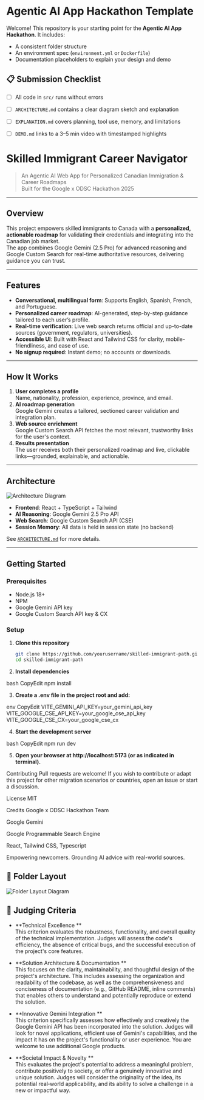 # Agentic AI App Hackathon Template

Welcome! This repository is your starting point for the **Agentic AI App Hackathon**. It includes:

- A consistent folder structure  
- An environment spec (`environment.yml` or `Dockerfile`)  
- Documentation placeholders to explain your design and demo

## 📋 Submission Checklist

- [ ] All code in `src/` runs without errors  
- [ ] `ARCHITECTURE.md` contains a clear diagram sketch and explanation  
- [ ] `EXPLANATION.md` covers planning, tool use, memory, and limitations  
- [ ] `DEMO.md` links to a 3–5 min video with timestamped highlights  


# Skilled Immigrant Career Navigator

> An Agentic AI Web App for Personalized Canadian Immigration & Career Roadmaps  
> Built for the Google x ODSC Hackathon 2025

---

## Overview

This project empowers skilled immigrants to Canada with a **personalized, actionable roadmap** for validating their credentials and integrating into the Canadian job market.  
The app combines Google Gemini (2.5 Pro) for advanced reasoning and Google Custom Search for real-time authoritative resources, delivering guidance you can trust.

---

## Features

- **Conversational, multilingual form**: Supports English, Spanish, French, and Portuguese.
- **Personalized career roadmap**: AI-generated, step-by-step guidance tailored to each user’s profile.
- **Real-time verification**: Live web search returns official and up-to-date sources (government, regulators, universities).
- **Accessible UI**: Built with React and Tailwind CSS for clarity, mobile-friendliness, and ease of use.
- **No signup required**: Instant demo; no accounts or downloads.

---

## How It Works

1. **User completes a profile**  
   Name, nationality, profession, experience, province, and email.
2. **AI roadmap generation**  
   Google Gemini creates a tailored, sectioned career validation and integration plan.
3. **Web source enrichment**  
   Google Custom Search API fetches the most relevant, trustworthy links for the user's context.
4. **Results presentation**  
   The user receives both their personalized roadmap and live, clickable links—grounded, explainable, and actionable.

---

## Architecture

![Architecture Diagram](./A_flowchart_diagram_in_the_image_illustrates_an_ag.png)

- **Frontend**: React + TypeScript + Tailwind
- **AI Reasoning**: Google Gemini 2.5 Pro API
- **Web Search**: Google Custom Search API (CSE)
- **Session Memory**: All data is held in session state (no backend)

See [`ARCHITECTURE.md`](./ARCHITECTURE.md) for more details.

---

## Getting Started

### **Prerequisites**

- Node.js 18+
- NPM
- Google Gemini API key
- Google Custom Search API key & CX

### **Setup**

1. **Clone this repository**

   ```bash
   git clone https://github.com/yourusername/skilled-immigrant-path.git
   cd skilled-immigrant-path

2. **Install dependencies**

 bash
CopyEdit
npm install

3. **Create a .env file in the project root and add:**

 env
CopyEdit
VITE_GEMINI_API_KEY=your_gemini_api_key
VITE_GOOGLE_CSE_API_KEY=your_google_cse_api_key
VITE_GOOGLE_CSE_CX=your_google_cse_cx

4. **Start the development server**

 bash
CopyEdit
npm run dev

5. **Open your browser at http://localhost:5173 (or as indicated in terminal).**


Contributing
Pull requests are welcome!
 If you wish to contribute or adapt this project for other migration scenarios or countries, open an issue or start a discussion.

License
MIT

Credits
Google x ODSC Hackathon Team


Google Gemini


Google Programmable Search Engine


React, Tailwind CSS, Typescript



Empowering newcomers. Grounding AI advice with real-world sources.



## 📂 Folder Layout

![Folder Layout Diagram](images/folder-githb.png)



## 🏅 Judging Criteria

- **Technical Excellence **  
  This criterion evaluates the robustness, functionality, and overall quality of the technical implementation. Judges will assess the code's efficiency, the absence of critical bugs, and the successful execution of the project's core features.

- **Solution Architecture & Documentation **  
  This focuses on the clarity, maintainability, and thoughtful design of the project's architecture. This includes assessing the organization and readability of the codebase, as well as the comprehensiveness and conciseness of documentation (e.g., GitHub README, inline comments) that enables others to understand and potentially reproduce or extend the solution.

- **Innovative Gemini Integration **  
  This criterion specifically assesses how effectively and creatively the Google Gemini API has been incorporated into the solution. Judges will look for novel applications, efficient use of Gemini's capabilities, and the impact it has on the project's functionality or user experience. You are welcome to use additional Google products.

- **Societal Impact & Novelty **  
  This evaluates the project's potential to address a meaningful problem, contribute positively to society, or offer a genuinely innovative and unique solution. Judges will consider the originality of the idea, its potential real‑world applicability, and its ability to solve a challenge in a new or impactful way.


